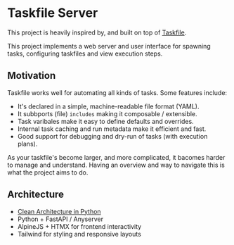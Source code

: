 # Taskfile Server

This project is heavily inspired by, and built on top of [Taskfile](https://taskfile.dev/).

This project implements a web server and user interface for spawning tasks, configuring taskfiles and view execution steps.

## Motivation

Taskfile works well for automating all kinds of tasks. Some features include:

- It's declared in a simple, machine-readable file format (YAML).
- It subbports (file) `includes` making it composable / extensible.
- Task varibales make it easy to define defaults and overrides.
- Internal task caching and run metadata make it efficient and fast.
- Good support for debugging and dry-run of tasks (with execution plans).

As your taskfile's become larger, and more complicated, it bacomes harder to manage and understand. Having an overview and way to navigate this is what the project aims to do.


## Architecture

 - [Clean Architecture in Python](https://medium.com/@surajit.das0320/understanding-clean-architecture-in-python-deep-dive-on-the-code-17141dc5761a)
 - Python + FastAPI / Anyserver
 - AlpineJS + HTMX for frontend interactivity
 - Tailwind for styling and responsive layouts
